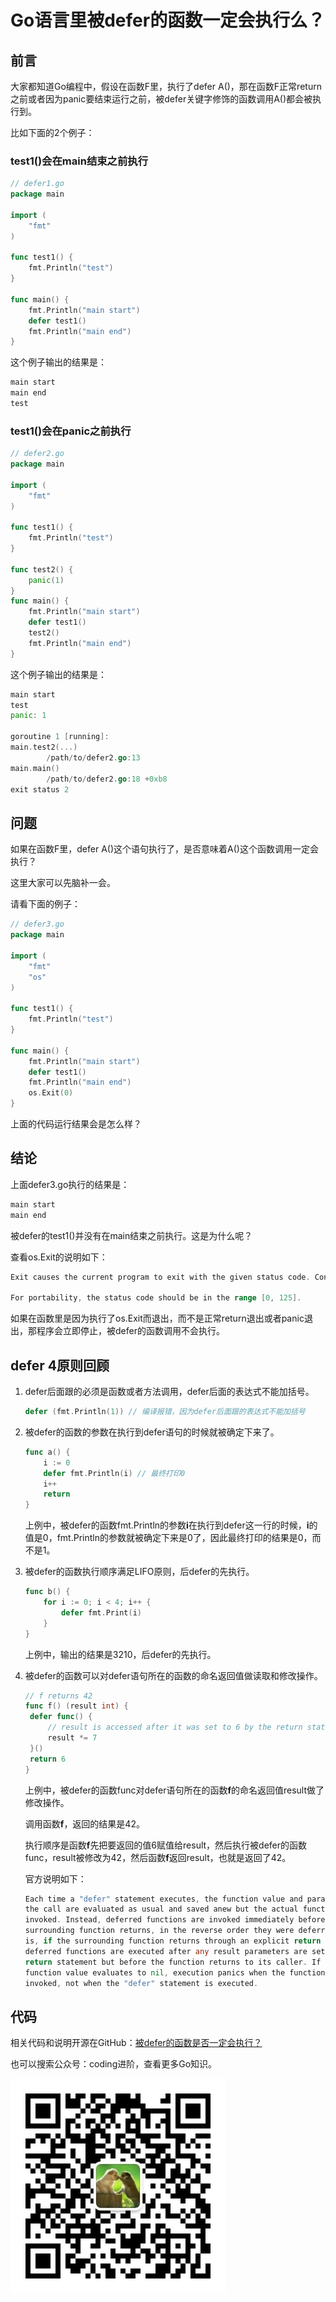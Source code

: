 # Go语言里被defer的函数一定会执行么？

## 前言

大家都知道Go编程中，假设在函数F里，执行了defer A()，那在函数F正常return之前或者因为panic要结束运行之前，被defer关键字修饰的函数调用A()都会被执行到。

比如下面的2个例子：

### test1()会在main结束之前执行

```go
// defer1.go
package main

import (
	"fmt"
)

func test1() {
	fmt.Println("test")
}

func main() {
	fmt.Println("main start")
	defer test1()
	fmt.Println("main end")
}
```

这个例子输出的结果是：

```go
main start
main end
test
```



### test1()会在panic之前执行

```go
// defer2.go
package main

import (
	"fmt"
)

func test1() {
	fmt.Println("test")
}

func test2() {
	panic(1)
}
func main() {
	fmt.Println("main start")
	defer test1()
	test2()
	fmt.Println("main end")
}
```

这个例子输出的结果是：

```go
main start
test
panic: 1

goroutine 1 [running]:
main.test2(...)
        /path/to/defer2.go:13
main.main()
        /path/to/defer2.go:18 +0xb8
exit status 2
```

## 问题

如果在函数F里，defer A()这个语句执行了，是否意味着A()这个函数调用一定会执行？

这里大家可以先脑补一会。



请看下面的例子：

```go
// defer3.go
package main

import (
	"fmt"
	"os"
)

func test1() {
	fmt.Println("test")
}

func main() {
	fmt.Println("main start")
	defer test1()
	fmt.Println("main end")
	os.Exit(0)
}
```

上面的代码运行结果会是怎么样？



## 结论

上面defer3.go执行的结果是：

```go
main start
main end
```

被defer的test1()并没有在main结束之前执行。这是为什么呢？

查看os.Exit的说明如下：

```go
Exit causes the current program to exit with the given status code. Conventionally, code zero indicates success, non-zero an error. The program terminates immediately; deferred functions are not run.

For portability, the status code should be in the range [0, 125].
```

如果在函数里是因为执行了os.Exit而退出，而不是正常return退出或者panic退出，那程序会立即停止，被defer的函数调用不会执行。

## defer 4原则回顾

1. defer后面跟的必须是函数或者方法调用，defer后面的表达式不能加括号。

   ```go
   defer (fmt.Println(1)) // 编译报错，因为defer后面跟的表达式不能加括号
   ```

2. 被defer的函数的参数在执行到defer语句的时候就被确定下来了。

   ```go
   func a() {
       i := 0
       defer fmt.Println(i) // 最终打印0
       i++
       return
   }
   ```

   上例中，被defer的函数fmt.Println的参数**i**在执行到defer这一行的时候，**i**的值是0，fmt.Println的参数就被确定下来是0了，因此最终打印的结果是0，而不是1。

3. 被defer的函数执行顺序满足LIFO原则，后defer的先执行。

   ```go
   func b() {
       for i := 0; i < 4; i++ {
           defer fmt.Print(i)
       }
   }
   ```

   上例中，输出的结果是3210，后defer的先执行。

4. 被defer的函数可以对defer语句所在的函数的命名返回值做读取和修改操作。

   ```go
   // f returns 42
   func f() (result int) {
   	defer func() {
   		// result is accessed after it was set to 6 by the return statement
   		result *= 7
   	}()
   	return 6
   }
   ```

   上例中，被defer的函数func对defer语句所在的函数**f**的命名返回值result做了修改操作。

   调用函数**f**，返回的结果是42。

   执行顺序是函数**f**先把要返回的值6赋值给result，然后执行被defer的函数func，result被修改为42，然后函数**f**返回result，也就是返回了42。

   官方说明如下：

   ```go
   Each time a "defer" statement executes, the function value and parameters to
   the call are evaluated as usual and saved anew but the actual function is not 
   invoked. Instead, deferred functions are invoked immediately before the 
   surrounding function returns, in the reverse order they were deferred. That
   is, if the surrounding function returns through an explicit return statement, 
   deferred functions are executed after any result parameters are set by that 
   return statement but before the function returns to its caller. If a deferred
   function value evaluates to nil, execution panics when the function is 
   invoked, not when the "defer" statement is executed.
   ```

   

## 代码

相关代码和说明开源在GitHub：[被defer的函数是否一定会执行？](https://github.com/jincheng9/go-tutorial/tree/main/workspace/senior/p2)

也可以搜索公众号：coding进阶，查看更多Go知识。

![df](../../official-blog/qrcode_wechat.jpg) 

